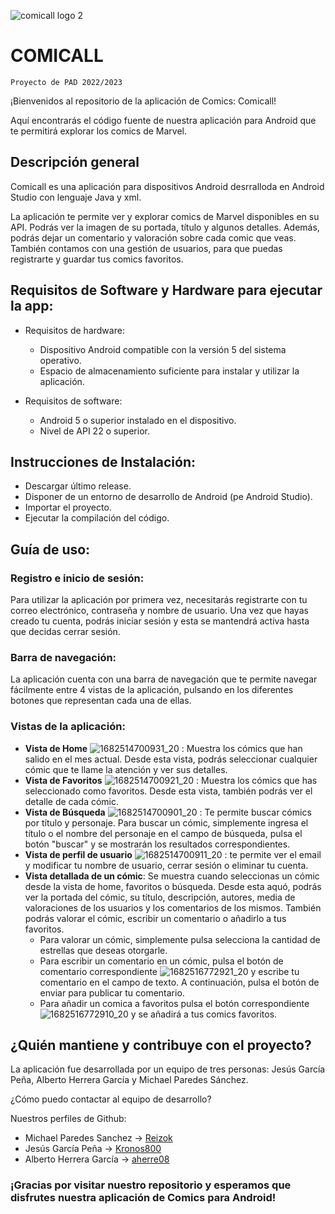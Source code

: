 ![comicall logo 2](https://user-images.githubusercontent.com/99362257/234566145-e1c9ef44-e53a-4bd1-9cd1-bc1d0634910f.png)

# COMICALL

`Proyecto de PAD 2022/2023`

¡Bienvenidos al repositorio de la aplicación de Comics: Comicall!

Aquí encontrarás el código fuente de nuestra aplicación para Android que te permitirá explorar los comics de Marvel.

## Descripción general

Comicall es una aplicación para dispositivos Android desrralloda en Android Studio con lenguaje Java y xml.

La aplicación te permite ver y explorar comics de Marvel disponibles en su API. Podrás ver la imagen de su portada, título y algunos detalles. Además, podrás dejar un comentario y valoración sobre cada comic que veas. También contamos con una gestión de usuarios, para que puedas registrarte y guardar tus comics favoritos.

## Requisitos de Software y Hardware para ejecutar la app:

* Requisitos de hardware:

  * Dispositivo Android compatible con la versión 5 del sistema operativo.
  * Espacio de almacenamiento suficiente para instalar y utilizar la aplicación.
  
* Requisitos de software:

  * Android 5 o superior instalado en el dispositivo.
  * Nivel de API 22 o superior.

## Instrucciones de Instalación:

* Descargar último release.
* Disponer de un entorno de desarrollo de Android (pe Android Studio).
* Importar el proyecto.
* Ejecutar la compilación del código.

## Guía de uso:

### Registro e inicio de sesión:

Para utilizar la aplicación por primera vez, necesitarás registrarte con tu correo electrónico, contraseña y nombre de usuario. Una vez que hayas creado tu cuenta, podrás iniciar sesión y esta se mantendrá activa hasta que decidas cerrar sesión.

### Barra de navegación:

La aplicación cuenta con una barra de navegación que te permite navegar fácilmente entre 4 vistas de la aplicación, pulsando en los diferentes botones que representan cada una de ellas.

### Vistas de la aplicación:

* __Vista de Home__ ![1682514700931_20](https://user-images.githubusercontent.com/99362257/234594100-23b34e17-005e-490a-9a55-7f6c1db1dded.jpg)
 : Muestra los cómics que han salido en el mes actual. Desde esta vista, podrás seleccionar cualquier cómic que te llame la atención y ver sus detalles. 
* __Vista de Favoritos__ ![1682514700921_20](https://user-images.githubusercontent.com/99362257/234594293-9c411992-56be-4944-a6ea-d3781fc58e20.jpg) 
: Muestra los cómics que has seleccionado como favoritos. Desde esta vista, también podrás ver el detalle de cada cómic.
* __Vista de Búsqueda__ ![1682514700901_20](https://user-images.githubusercontent.com/99362257/234594759-feddd557-8a73-4d20-9737-c894ad4439f0.jpg)
: Te permite buscar cómics por título y personaje. Para buscar un cómic, simplemente ingresa el título o el nombre del personaje en el campo de búsqueda, pulsa el botón "buscar" y se mostrarán los resultados correspondientes. 
* __Vista de perfil de usuario__ ![1682514700911_20](https://user-images.githubusercontent.com/99362257/234594437-b21340fb-3471-4dd6-b9e8-e13e81cbbe6f.jpg) : te permite ver el email y modificar tu nombre de usuario, cerrar sesión o eliminar tu cuenta.
* __Vista detallada de un cómic__: Se muestra cuando seleccionas un cómic desde la vista de home, favoritos o búsqueda. Desde esta aquó, podrás ver la portada del cómic, su título, descripción, autores, media de valoraciones de los usuarios y los comentarios de los mismos. También podrás valorar el cómic, escribir un comentario o añadirlo a tus favoritos. 
  * Para valorar un cómic, simplemente pulsa selecciona la cantidad de estrellas que deseas otorgarle. 
  * Para escribir un comentario en un cómic, pulsa el botón de comentario correspondiente ![1682516772921_20](https://user-images.githubusercontent.com/99362257/234595585-cd11a1b2-d19a-4ebf-9efe-856317dc0762.jpg)
 y escribe tu comentario en el campo de texto. A continuación, pulsa el botón de enviar para publicar tu comentario.
  * Para añadir un comica a favoritos pulsa el botón correspondiente ![1682516772910_20](https://user-images.githubusercontent.com/99362257/234595681-220c182b-83b1-4ffb-bb61-539dc883c04c.jpg)
 y se añadirá a tus comics favoritos.


## ¿Quién mantiene y contribuye con el proyecto?

La aplicación fue desarrollada por un equipo de tres personas: Jesús García Peña, Alberto Herrera García y Michael Paredes Sánchez. 

¿Cómo puedo contactar al equipo de desarrollo?

Nuestros perfiles de Github:

* Michael Paredes Sanchez -> [Reizok](https://github.com/Reizok)
* Jesús García Peña -> [Kronos800](https://github.com/Kronos800)
* Alberto Herrera García -> [aherre08](https://github.com/aherre08)

### ¡Gracias por visitar nuestro repositorio y esperamos que disfrutes nuestra aplicación de Comics para Android!
